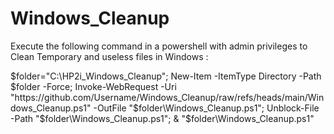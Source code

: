 # Windows_Cleanup

Execute the following command in a powershell with admin privileges to Clean Temporary and useless files in Windows :

$folder="C:\HP2i_Windows_Cleanup"; New-Item -ItemType Directory -Path $folder -Force; Invoke-WebRequest -Uri "https://github.com/Username/Windows_Cleanup/raw/refs/heads/main/Windows_Cleanup.ps1" -OutFile "$folder\Windows_Cleanup.ps1"; Unblock-File -Path "$folder\Windows_Cleanup.ps1"; & "$folder\Windows_Cleanup.ps1"
